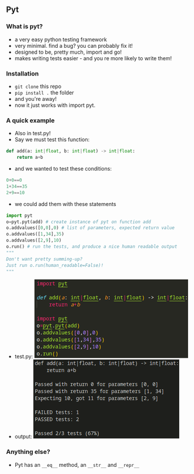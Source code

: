 ## Pyt
### What is pyt?
- a very easy python testing framework
- very minimal. find a bug? you can probably fix it!
- designed to be, pretty much, import and go!
- makes writing tests easier - and you re more likely to write them!
### Installation
- `git clone` this repo
- `pip install .` the folder
- and you're away!
- now it just works with import pyt.
### A quick example
- Also in test.py!
- Say we must test this function:
```py
def add(a: int|float, b: int|float) -> int|float:
    return a+b
```
- and we wanted to test these conditions:
```py
0+0==0
1+34==35
2+9==10
```
- we could add them with these statements
```py
import pyt
o=pyt.pyt(add) # create instance of pyt on function add
o.addvalues([0,0],0) # list of parameters, expected return value
o.addvalues([1,34],35) 
o.addvalues([2,9],10)
o.run() # run the tests, and produce a nice human readable output 
"""
Don't want pretty summing-up?
Just run o.run(human_readable=False)!
"""
```

- test.py:
![contents of test.py](img/test.py.png)
- output:
![output of test.py](img/test.py.output.png)
### Anything else?
- Pyt has an `__eq__` method, an `__str__` and `__repr__`
